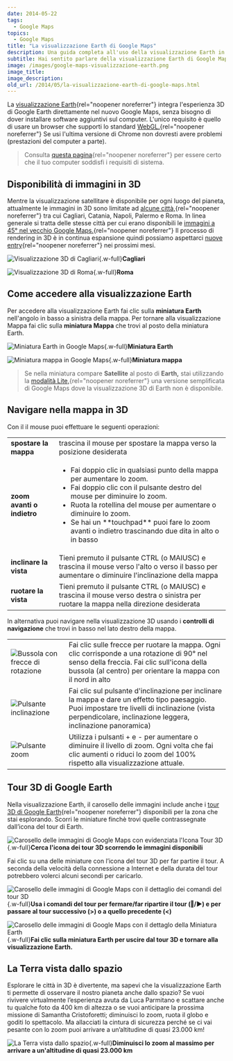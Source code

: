 ```yaml
---
date: 2014-05-22
tags:
  - Google Maps
topics:
  - Google Maps
title: "La visualizzazione Earth di Google Maps"
description: Una guida completa all'uso della visualizzazione Earth in Google Maps.
subtitle: Hai sentito parlare della visualizzazione Earth di Google Maps? In questo guida ti spiego come usarla per esplorare in 3D una città e per guardare la Terra come non l’avevi mai vista prima.
image: /images/google-maps-visualizzazione-earth.png
image_title:
image_description:
old_url: /2014/05/la-visualizzazione-earth-di-google-maps.html
---
```


La [visualizzazione Earth](https://support.google.com/maps/answer/3093427){rel="noopener noreferrer"} integra l'esperienza 3D di Google Earth direttamente nel nuovo Google Maps, senza bisogno di dover installare software aggiuntivi sul computer. L'unico requisito è quello di usare un browser che supporti lo standard [WebGL.](http://it.wikipedia.org/wiki/WebGL){rel="noopener noreferrer"} Se usi l'ultima versione di Chrome non dovresti avere problemi (prestazioni del computer a parte).

> Consulta [questa pagina](https://support.google.com/maps/answer/3096703){rel="noopener noreferrer"} per essere certo che il tuo computer soddisfi i requisiti di sistema.

## Disponibilità di immagini in 3D

Mentre la visualizzazione satellitare è disponibile per ogni luogo del pianeta, attualmente le immagini in 3D sono limitate ad [alcune città,](https://support.google.com/maps/answer/2789536){rel="noopener noreferrer"} tra cui Cagliari, Catania, Napoli, Palermo e Roma. In linea generale si tratta delle stesse città per cui erano disponibili le [immagini a 45° nel vecchio Google Maps.](https://maps.google.com/maps/ms?msid=202754851668298126921.00048ad05c320f746f5c2&msa=0&ll=41.492121,12.128906&spn=10.249356,21.643066){rel="noopener noreferrer"} Il processo di rendering in 3D è in continua espansione quindi possiamo aspettarci [nuove entry](http://google-latlong.blogspot.it/2012/06/take-flight-through-new-3d-cities-on.html){rel="noopener noreferrer"} nei prossimi mesi.

![Visualizzazione 3D di Cagliari](/images/google-maps-visualizzazione-earth-cagliari.png 'Visualizzazione 3D di Cagliari'){.w-full}**Cagliari**

![Visualizzazione 3D di Roma](/images/google-maps-visualizzazione-earth-roma.png 'Visualizzazione 3D di Roma'){.w-full}**Roma**

## Come accedere alla visualizzazione Earth

Per accedere alla visualizzazione Earth fai clic sulla **miniatura Earth** nell'angolo in basso a sinistra della mappa. Per tornare alla visualizzazione Mappa fai clic sulla **miniatura Mappa** che trovi al posto della miniatura Earth.

![Miniatura Earth in Google Maps](/images/google-maps-visualizzazione-earth-miniatura-earth.png 'Fai clic sulla miniatura Earth per passare alla visualizzazione 3D della mappa'){.w-full}**Miniatura Earth**

![Miniatura mappa in Google Maps](/images/google-maps-visualizzazione-earth-miniatura-mappa.png 'Fai clic sulla miniatura Mappa per tornare alla visualizzazione classica della mappa'){.w-full}**Miniatura mappa**

> Se nella miniatura compare **Satellite** al posto di **Earth,** stai utilizzando la [modalità Lite,](http://www.wikilear.it/2013/05/il-nuovo-google-maps-modalita-lite.html){rel="noopener noreferrer"} una versione semplificata di Google Maps dove la visualizzazione 3D di Earth non è disponibile.

## Navigare nella mappa in 3D

Con il il mouse puoi effettuare le seguenti operazioni:

<table>
<tr>
  <td><strong>spostare la mappa</strong></td>
  <td>trascina il mouse per spostare la mappa verso la posizione desiderata</td>
</tr>
<tr>
  <td class="w-1/3"><strong>zoom avanti o indietro</strong></td>
  <td>
    <ul>
      <li>Fai doppio clic in qualsiasi punto della mappa per aumentare lo zoom.</li>
      <li>Fai doppio clic con il pulsante destro del mouse per diminuire lo zoom.</li>
      <li>Ruota la rotellina del mouse per aumentare o diminuire lo zoom.</li>
      <li>Se hai un **touchpad** puoi fare lo zoom avanti o indietro trascinando due dita  in alto o in basso</li>
    </ul>
  </td>
</tr>
<tr>
  <td><strong>inclinare la vista</strong></td>
  <td>Tieni premuto il pulsante CTRL (o MAIUSC) e trascina il mouse verso l'alto o verso il basso per aumentare o diminuire l'inclinazione della mappa</td>
</tr>
<tr>
  <td><strong>ruotare la vista</strong></td>
  <td>Tieni premuto il pulsante CTRL (o MAIUSC) e trascina il mouse verso destra o sinistra per ruotare la mappa nella direzione desiderata</td>
</tr>
</table>

In alternativa puoi navigare nella visualizzazione 3D  usando i **controlli di navigazione** che trovi in basso nel lato destro della mappa.

<table>
  <tr>
    <td class="w-1/3"><img alt="Bussola con frecce di rotazione" src="/images/google-maps-visualizzazione-earth-pulsante-bussola-frecce-rotazione.png"></td>
    <td>Fai clic sulle frecce per ruotare la mappa. Ogni clic corrisponde a una rotazione di 90° nel senso della freccia. Fai clic sull'icona della bussola (al centro) per orientare la mappa con il nord in alto</td>
  </tr>
  <tr>
    <td><img alt="Pulsante inclinazione" src="/images/google-maps-visualizzazione-earth-pulsante-inclinazione.png"></td>
    <td>Fai clic sul pulsante d'inclinazione per inclinare la mappa e dare un effetto tipo paesaggio. Puoi impostare tre livelli di inclinazione (vista perpendicolare, inclinazione leggera, inclinazione panoramica)</td>
  </tr>
  <tr>
    <td><img alt="Pulsante zoom" src="/images/google-maps-visualizzazione-earth-pulsanti-zoom.png"></td>
    <td>Utilizza i pulsanti + e - per aumentare o diminuire il livello di zoom. Ogni volta che fai clic aumenti o riduci lo zoom del 100% rispetto alla visualizzazione attuale.</td>
  </tr>
</table>

## Tour 3D di Google Earth

Nella visualizzazione Earth, il carosello delle immagini include anche i [tour 3D di Google Earth](https://www.google.com/earth/explore/showcase/){rel="noopener noreferrer"} disponibili per la zona che stai esplorando. Scorri le miniature finchè trovi quelle contrassegnate dall’icona del tour di Earth.

![Carosello delle immagini di Google Maps con evidenziata l'Icona Tour 3D](/images/google-maps-carosello-immagini-tour-3D-google-earth.png 'Carosello delle immagini'){.w-full}**Cerca l'icona dei tour 3D scorrendo le immagini disponibili**

Fai clic su una delle miniature con l’icona del tour 3D per far partire il tour. A seconda della velocità della connessione a Internet e della durata del tour potrebbero volerci alcuni secondi per caricarlo.

![Carosello delle immagini di Google Maps con il dettaglio dei comandi del tour 3D](/images/google-maps-carosello-immagini-comandi-tour-3D-google-earth.png 'Comandi del tour 3D'){.w-full}**Usa i comandi del tour per fermare/far ripartire il tour (‖/►) e per passare al tour successivo (>) o a quello precedente (<)**

![Carosello delle immagini di Google Maps con il dettaglo della Miniatura Earth](/images/google-maps-carosello-immagini-comandi-tour-3D-google-earth-miniatura-earth.png 'La miniatura Earth si trova dopo la mappa nel carosello delle immagini'){.w-full}**Fai clic sulla miniatura Earth per uscire dal tour 3D e tornare alla visualizzazione Earth.**

## La Terra vista dallo spazio

Esplorare le città in 3D è divertente, ma sapevi che la visualizzazione Earth ti permette di osservare il nostro pianeta anche dallo spazio? Se vuoi rivivere virtualmente l’esperienza avuta da Luca Parmitano e scattare anche tu qualche foto da 400 km di altezza o se vuoi anticipare la prossima missione di Samantha Cristoforetti; diminuisci lo zoom, ruota il globo e goditi lo spettacolo. Ma allacciati la cintura di sicurezza perché se ci vai pesante con lo zoom puoi arrivare a un’altitudine di quasi 23.000 km!

![La Terra vista dallo spazio](/images/google-maps-visualizzazione-earth-esplora-spazio.png 'La Terra vista dallo spazio'){.w-full}**Diminuisci lo zoom al massimo per arrivare a un'altitudine di quasi 23.000 km**
